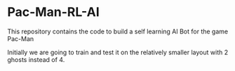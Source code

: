 # Pac-Man-RL-AI
This repository contains the code to build a self learning AI Bot for the game Pac-Man

Initially we are going to train and test it on the relatively smaller layout with 2 ghosts instead of 4.
